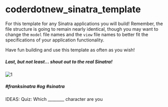 # coderdotnew_sinatra_template
For this template for any Sinatra applications you will build! Remember, the file structure is going to remain nearly identical, though you may want to change the `model` file names and the `view` file names to better fit the specifications of your application functionality.

Have fun building and use this template as often as you wish!  

##### Last, but not least... shout out to the real Sinatra!  
![1](http://i.imgur.com/sajVKhr.gif)    
##### #franksinatra #og #sinatra

IDEAS:
Quiz: Which ________ character are you
